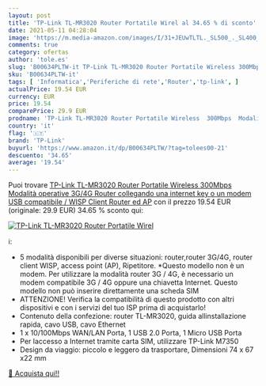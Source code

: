 ```yaml
---
layout: post
title: 'TP-Link TL-MR3020 Router Portatile Wirel al 34.65 % di sconto'
date: 2021-05-11 04:28:04
image: 'https://m.media-amazon.com/images/I/31+JEUwTLTL._SL500_._SL400_.jpg'
comments: true
category: ofertas
author: 'tole.es'
slug: 'B00634PLTW-it TP-Link TL-MR3020 Router Portatile Wireless 300Mbps...'
sku: 'B00634PLTW-it'
tags: [ 'Informatica','Periferiche di rete','Router','tp-link', ]
actualPrice: 19.54 EUR
currency: EUR
price: 19.54
comparePrice: 29.9 EUR
prodname: 'TP-Link TL-MR3020 Router Portatile Wireless  300Mbps  Modalità operative 3G/4G Router  collegando una internet key o un modem USB compatibile  / WISP Client Router ed AP'
country: 'it'
flag: '🇮🇹'
brand: 'TP-Link'
buyurl: 'https://www.amazon.it/dp/B00634PLTW/?tag=tolees00-21'
descuento: '34.65'
average: '19.54'
---
```


Puoi trovare [TP-Link TL-MR3020 Router Portatile Wireless  300Mbps  Modalità operative 3G/4G Router  collegando una internet key o un modem USB compatibile  / WISP Client Router ed AP](https://www.amazon.it/dp/B00634PLTW/?tag=tolees00-21) con il prezzo 19.54 EUR (originale: 29.9 EUR) 34.65 % sconto qui:

[![TP-Link TL-MR3020 Router Portatile Wirel](https://m.media-amazon.com/images/I/31+JEUwTLTL._SL500_._SL400_.jpg)](https://www.amazon.it/dp/B00634PLTW/?tag=tolees00-21)

ℹ️:

- 5 modalità disponibili per diverse situazioni: router,router 3G/4G, router client WISP, access point (AP), Ripetitore. *Questo modello non è un modem. Per utilizzare la modalità router 3G / 4G, è necessario un modem compatibile 3G / 4G oppure una chiavetta Internet. Questo modello non può inserire direttamente una scheda SIM
- ATTENZIONE! Verifica la compatibilità di questo prodotto con altri dispositivi e con i servizi del tuo ISP prima di acquistarlo!
- Contenuto della confezione: router TL-MR3020, guida allinstallazione rapida, cavo USB, cavo Ethernet
- 1 x 10/100Mbps WAN/LAN Porta, 1 USB 2.0 Porta, 1 Micro USB Porta
- Per laccesso a Internet tramite carta SIM, utilizzare TP-Link M7350
- Design da viaggio: piccolo e leggero da trasportare, Dimensioni 74 x 67 x22 mm

[🛒 Acquista qui!!](https://www.amazon.it/dp/B00634PLTW/?tag=tolees00-21)
